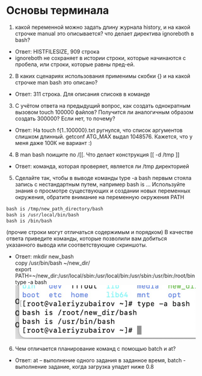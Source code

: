 # Основы терминала

1. какой переменной можно задать длину журнала history, и на какой строчке manual это описывается?
что делает директива ignoreboth в bash?
* Ответ: HISTFILESIZE, 909 строка
* ignoreboth не сохраняет в истории строки, которые начинаются с пробела, или строки, которые равны пред-ей.
2. В каких сценариях использования применимы скобки {} и на какой строчке man bash это описано?
* Ответ: 311 строка. Для описания списокв в команде
3. С учётом ответа на предыдущий вопрос, как создать однократным вызовом touch 100000 файлов? Получится ли аналогичным образом создать 300000? Если нет, то почему?
* Ответ: На touch f{1..100000}.txt ругнулся, что список аргументов слишком длинный. getconf ATG_MAX выдал 1048576. Кажется, что у меня даже 100К не вариант :)

4. В man bash поищите по /\[\[. Что делает конструкция [[ -d /tmp ]]
* Ответ: команда, которая проверяет, является ли /tmp директорией

5. Сделайте так, чтобы в выводе команды type -a bash первым стояла запись с нестандартным путем, например bash is ... Используйте знания о просмотре существующих и создании новых переменных окружения, обратите внимание на переменную окружения PATH
```
bash is /tmp/new_path_directory/bash
bash is /usr/local/bin/bash
bash is /bin/bash
```
(прочие строки могут отличаться содержимым и порядком) В качестве ответа приведите команды, которые позволили вам добиться указанного вывода или соответствующие скриншоты.
* Ответ: mkdir new_bash \
copy /usr/bin/bash ~/new_dir/ \
export PATH=~/new_dir:/usr/local/sbin:/usr/local/bin:/usr/sbin:/usr/bin:/root/bin \
type -a bash
![Скрин](bash.jpg)

6. Чем отличается планирование команд с помощью batch и at?
* Ответ: at – выполнение одного задания в заданное время, batch - выполнение задание, когда загрузка упадет ниже 0.8